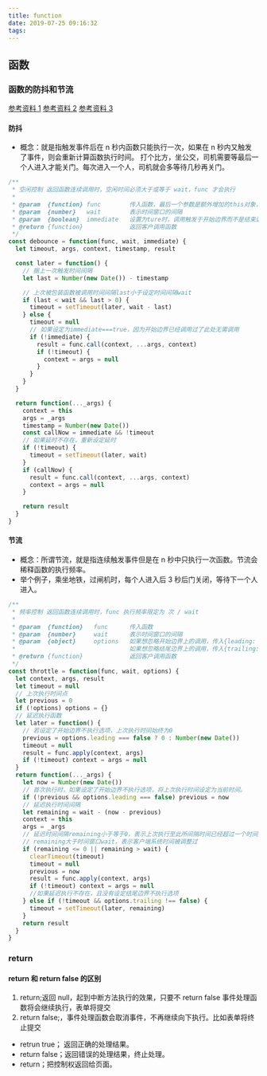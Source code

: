 ```yaml
---
title: function
date: 2019-07-25 09:16:32
tags:
---
```


## 函数

### 函数的防抖和节流

[参考资料 1](https://www.jianshu.com/p/c8b86b09daf0)
[参考资料 2](https://blog.csdn.net/duola8789/article/details/78871789)
[参考资料 3](https://www.jianshu.com/p/f9f6b637fd6c)

  <!-- more -->

#### 防抖

- 概念：就是指触发事件后在 n 秒内函数只能执行一次，如果在 n 秒内又触发了事件，则会重新计算函数执行时间。
  打个比方，坐公交，司机需要等最后一个人进入才能关门。每次进入一个人，司机就会多等待几秒再关门。

```js
/**
 * 空闲控制 返回函数连续调用时，空闲时间必须大于或等于 wait，func 才会执行
 *
 * @param  {function} func        传入函数，最后一个参数是额外增加的this对象，.apply(this, args) 这种方式，this无法传递进函数
 * @param  {number}   wait        表示时间窗口的间隔
 * @param  {boolean}  immediate   设置为ture时，调用触发于开始边界而不是结束边界
 * @return {function}             返回客户调用函数
 */
const debounce = function(func, wait, immediate) {
  let timeout, args, context, timestamp, result

  const later = function() {
    // 据上一次触发时间间隔
    let last = Number(new Date()) - timestamp

    // 上次被包装函数被调用时间间隔last小于设定时间间隔wait
    if (last < wait && last > 0) {
      timeout = setTimeout(later, wait - last)
    } else {
      timeout = null
      // 如果设定为immediate===true，因为开始边界已经调用过了此处无需调用
      if (!immediate) {
        result = func.call(context, ...args, context)
        if (!timeout) {
          context = args = null
        }
      }
    }
  }

  return function(..._args) {
    context = this
    args = _args
    timestamp = Number(new Date())
    const callNow = immediate && !timeout
    // 如果延时不存在，重新设定延时
    if (!timeout) {
      timeout = setTimeout(later, wait)
    }
    if (callNow) {
      result = func.call(context, ...args, context)
      context = args = null
    }

    return result
  }
}
```

#### 节流

- 概念：所谓节流，就是指连续触发事件但是在 n 秒中只执行一次函数。节流会稀释函数的执行频率。
- 举个例子，乘坐地铁，过闸机时，每个人进入后 3 秒后门关闭，等待下一个人进入。

```js
/**
 * 频率控制 返回函数连续调用时，func 执行频率限定为 次 / wait
 *
 * @param  {function}   func      传入函数
 * @param  {number}     wait      表示时间窗口的间隔
 * @param  {object}     options   如果想忽略开始边界上的调用，传入{leading: false}。
 *                                如果想忽略结尾边界上的调用，传入{trailing: false}
 * @return {function}             返回客户调用函数
 */
const throttle = function(func, wait, options) {
  let context, args, result
  let timeout = null
  // 上次执行时间点
  let previous = 0
  if (!options) options = {}
  // 延迟执行函数
  let later = function() {
    // 若设定了开始边界不执行选项，上次执行时间始终为0
    previous = options.leading === false ? 0 : Number(new Date())
    timeout = null
    result = func.apply(context, args)
    if (!timeout) context = args = null
  }
  return function(..._args) {
    let now = Number(new Date())
    // 首次执行时，如果设定了开始边界不执行选项，将上次执行时间设定为当前时间。
    if (!previous && options.leading === false) previous = now
    // 延迟执行时间间隔
    let remaining = wait - (now - previous)
    context = this
    args = _args
    // 延迟时间间隔remaining小于等于0，表示上次执行至此所间隔时间已经超过一个时间窗口
    // remaining大于时间窗口wait，表示客户端系统时间被调整过
    if (remaining <= 0 || remaining > wait) {
      clearTimeout(timeout)
      timeout = null
      previous = now
      result = func.apply(context, args)
      if (!timeout) context = args = null
      //如果延迟执行不存在，且没有设定结尾边界不执行选项
    } else if (!timeout && options.trailing !== false) {
      timeout = setTimeout(later, remaining)
    }
    return result
  }
}
```

### return

#### return 和 return false 的区别

1. return;返回 null，起到中断方法执行的效果，只要不 return false 事件处理函数将会继续执行，表单将提交
2. return false;，事件处理函数会取消事件，不再继续向下执行。比如表单将终止提交

- retrun true； 返回正确的处理结果。
- return false；返回错误的处理结果，终止处理。
- return；把控制权返回给页面。
